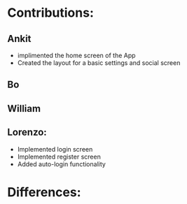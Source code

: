 # Contributions:

## Ankit
- implimented the home screen of the App
- Created the layout for a basic settings and social screen

## Bo

## William

## Lorenzo: 
- Implemented login screen
- Implemented register screen
- Added auto-login functionality


# Differences:
